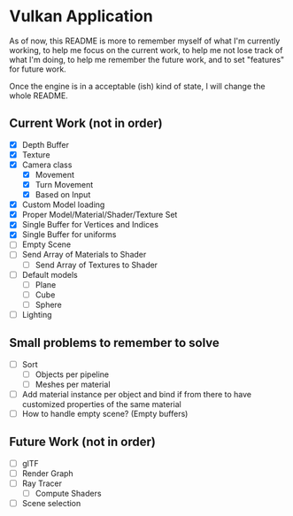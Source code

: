 # Vulkan Application

As of now, this README is more to remember myself of what I'm currently working, to help me focus on the current work, 
to help me not lose track of what I'm doing, to help me remember the future work, and to set "features" for future work.

Once the engine is in a acceptable (ish) kind of state, I will change the whole README.

## Current Work (not in order)

- [x] Depth Buffer 
- [x] Texture 
- [x] Camera class
	- [x] Movement 
	- [x] Turn Movement
	- [x] Based on Input
- [x] Custom Model loading
- [x] Proper Model/Material/Shader/Texture Set
- [x] Single Buffer for Vertices and Indices 
- [x] Single Buffer for uniforms
- [ ] Empty Scene
- [ ] Send Array of Materials to Shader
	- [ ] Send Array of Textures to Shader
- [ ] Default models
	- [ ] Plane
	- [ ] Cube
	- [ ] Sphere
- [ ] Lighting

## Small problems to remember to solve

- [ ] Sort
	- [ ] Objects per pipeline
	- [ ] Meshes per material
- [ ] Add material instance per object and bind if from there to have customized properties of the same material
- [ ] How to handle empty scene? (Empty buffers) 
	
## Future Work (not in order)

- [ ] glTF
- [ ] Render Graph
- [ ] Ray Tracer
	- [ ] Compute Shaders
- [ ] Scene selection
